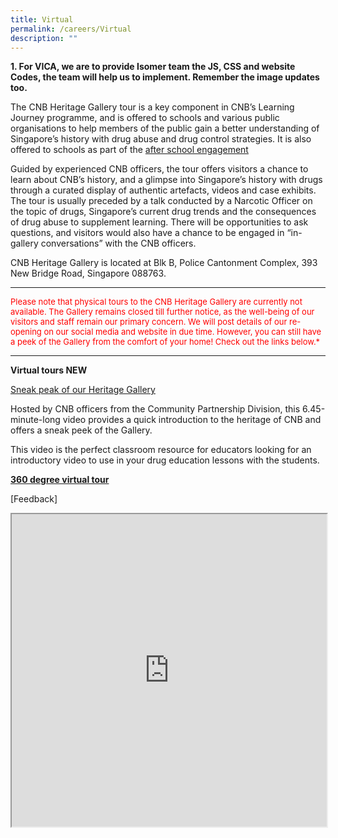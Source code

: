 ```yaml
---
title: Virtual
permalink: /careers/Virtual
description: ""
---
```


**1.  For VICA, we are to provide Isomer team the JS, CSS and website Codes, the team will help us to implement.  Remember the image updates too.**

The CNB Heritage Gallery tour is a key component in CNB’s Learning Journey programme, and is offered to schools and various public organisations to help members of the public gain a better understanding of Singapore’s history with drug abuse and drug control strategies. It is also offered to schools as part of the [after school engagement](https://www.cnb.gov.sg/educational-resources/core-programmes/after-school-engagement-programme)

Guided by experienced CNB officers, the tour offers visitors a chance to learn about CNB’s history, and a glimpse into Singapore’s history with drugs through a curated display of authentic artefacts, videos and case exhibits. The tour is usually preceded by a talk conducted by a Narcotic Officer on the topic of drugs, Singapore’s current drug trends and the consequences of drug abuse to supplement learning. There will be opportunities to ask questions, and visitors would also have a chance to be engaged in “in-gallery conversations” with the CNB officers.

CNB Heritage Gallery is located at Blk B, Police Cantonment Complex, 393 New Bridge Road, Singapore 088763.
______
<font color=#FF0000 size=2> 
Please note that physical tours to the CNB Heritage Gallery are currently not available. The Gallery remains closed till further notice, as the well-being of our visitors and staff remain our primary concern. We will post details of our re-opening on our social media and website in due time. However, you can still have a peek of the Gallery from the comfort of your home! Check out the links below.*</font>

______________
<!--
issue 1 :- Using this facing this issue "Intended <iframe> content violates Content Security Policy and therefore could not be displayed. Isomer does not support display of any forbidden resources.  
Intended <iframe> content violates Content Security Policy and therefore could not be displayed. Isomer does not support display of any forbidden resources.

<iframe src="" style="border: 2px solid blue;"></iframe>
<iframe style="width:100%;height:500px" src="https://youtu.be/OTs-Yb35V2s" id="iframe1"></iframe>
-->


**Virtual tours NEW**

[Sneak peak of our Heritage Gallery](https://youtu.be/OTs-Yb35V2s)

Hosted by CNB officers from the Community Partnership Division, this 6.45-minute-long video provides a quick introduction to the heritage of CNB and offers a sneak peek of the Gallery.

This video is the perfect classroom resource for educators looking for an introductory video to use in your drug education lessons with the students.

<!--
issue 2 :- Using this facing this issue "Intended <iframe> content violates Content Security Policy and therefore could not be displayed. Isomer does not support display of any forbidden resources.  
Intended <iframe> content violates Content Security Policy and therefore could not be displayed. Isomer does not support display of any forbidden resources.

<iframe src="" style="border: 2px solid blue;"></iframe>
<iframe style="width:100%;height:500px" src="https://www.cnb.gov.sg/heritage-gallery-virtual-tour" id="iframe2"></iframe>
-->

**[360 degree virtual tour](https://www.cnb.gov.sg/heritage-gallery-virtual-tour)**

[Feedback]
<iframe style="width:100%;height:500px" src="https://form.gov.sg/629dcaccfcba250012b5909b" id="iframe3"></iframe>